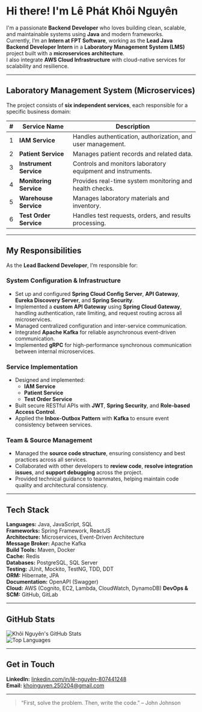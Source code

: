 # Hi there! I'm Lê Phát Khôi Nguyên

I'm a passionate **Backend Developer** who loves building clean, scalable, and maintainable systems using **Java** and modern frameworks.  
Currently, I’m an **Intern at FPT Software**, working as the **Lead Java Backend Developer Intern** in a **Laboratory Management System (LMS)** project built with a **microservices architecture**.  
I also integrate **AWS Cloud Infrastructure** with cloud-native services for scalability and resilience.

---

## Laboratory Management System (Microservices)

The project consists of **six independent services**, each responsible for a specific business domain:

| # | Service Name | Description |
|---|---------------|-------------|
| 1 | **IAM Service** | Handles authentication, authorization, and user management. |
| 2 | **Patient Service** | Manages patient records and related data. |
| 3 | **Instrument Service** | Controls and monitors laboratory equipment and instruments. |
| 4 | **Monitoring Service** | Provides real-time system monitoring and health checks. |
| 5 | **Warehouse Service** | Manages laboratory materials and inventory. |
| 6 | **Test Order Service** | Handles test requests, orders, and results processing. |

---

## My Responsibilities

As the **Lead Backend Developer**, I’m responsible for:

### System Configuration & Infrastructure
- Set up and configured **Spring Cloud Config Server**, **API Gateway**, **Eureka Discovery Server**, and **Spring Security**.  
- Implemented a **custom API Gateway** using **Spring Cloud Gateway**, handling authentication, rate limiting, and request routing across all microservices.  
- Managed centralized configuration and inter-service communication.  
- Integrated **Apache Kafka** for reliable asynchronous event-driven communication.  
- Implemented **gRPC** for high-performance synchronous communication between internal microservices.  

### Service Implementation
- Designed and implemented:
  - **IAM Service**
  - **Patient Service**
  - **Test Order Service**
- Built secure RESTful APIs with **JWT**, **Spring Security**, and **Role-based Access Control**.  
- Applied the **Inbox-Outbox Pattern** with **Kafka** to ensure event consistency between services.  

### Team & Source Management
- Managed the **source code structure**, ensuring consistency and best practices across all services.  
- Collaborated with other developers to **review code**, **resolve integration issues**, and **support debugging** across the project.  
- Provided technical guidance to teammates, helping maintain code quality and architectural consistency.

---

## Tech Stack

**Languages:** Java, JavaScript, SQL  
**Frameworks:** Spring Framework, ReactJS  
**Architecture:** Microservices, Event-Driven Architecture  
**Message Broker:** Apache Kafka  
**Build Tools:** Maven, Docker  
**Cache:** Redis  
**Databases:** PostgreSQL, SQL Server  
**Testing:** JUnit, Mockito, TestNG, TDD, DDT  
**ORM:** Hibernate, JPA  
**Documentation:** OpenAPI (Swagger)  
**Cloud:** AWS (Cognito, EC2, Lambda, CloudWatch, DynamoDB) 
**DevOps & SCM:** GitHub, GitLab


---

## GitHub Stats

![Khôi Nguyên's GitHub Stats](https://github-readme-stats.vercel.app/api?username=overcode250204&show_icons=true&theme=gruvbox&count_private=true)  
![Top Languages](https://github-readme-stats.vercel.app/api/top-langs/?username=overcode250204&layout=compact&theme=gruvbox)

---

## Get in Touch

**LinkedIn:** [linkedin.com/in/lê-nguyên-807441248](https://www.linkedin.com/in/lê-nguyên-807441248)  
**Email:** khoinguyen.250204@gmail.com  

---

> “First, solve the problem. Then, write the code.” – John Johnson
